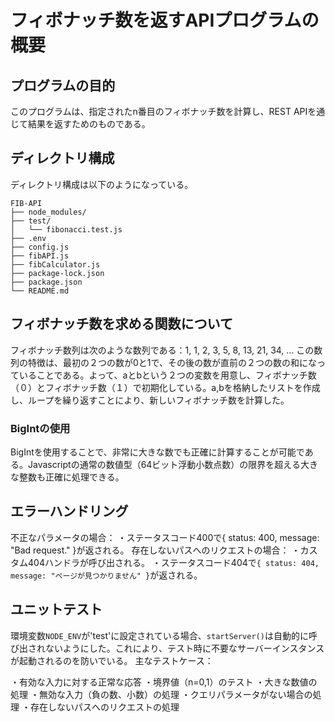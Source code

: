 # フィボナッチ数を返すAPIプログラムの概要
## プログラムの目的
このプログラムは、指定されたn番目のフィボナッチ数を計算し、REST APIを通じて結果を返すためのものである。
## ディレクトリ構成
ディレクトリ構成は以下のようになっている。
```
FIB-API
├── node_modules/
├── test/
│   └── fibonacci.test.js
├── .env
├── config.js
├── fibAPI.js
├── fibCalculator.js
├── package-lock.json
├── package.json
└── README.md
```
## フィボナッチ数を求める関数について
フィボナッチ数列は次のような数列である：1, 1, 2, 3, 5, 8, 13, 21, 34, …
この数列の特徴は、最初の２つの数が0と1で、その後の数が直前の２つの数の和になっていることである。よって、aとbという２つの変数を用意し、フィボナッチ数（０）とフィボナッチ数（１）で初期化している。a,bを格納したリストを作成し、ループを繰り返すことにより、新しいフィボナッチ数を計算した。
### BigIntの使用
BigIntを使用することで、非常に大きな数でも正確に計算することが可能である。Javascriptの通常の数値型（64ビット浮動小数点数）の限界を超える大きな整数も正確に処理できる。
## エラーハンドリング
不正なパラメータの場合：
・ステータスコード400で{ status: 400, message: "Bad request." }が返される。
存在しないパスへのリクエストの場合：
・カスタム404ハンドラが呼び出される。
・ステータスコード404で`{ status: 404, message: "ページが見つかりません" }`が返される。
## ユニットテスト
環境変数`NODE_ENV`が'test'に設定されている場合、`startServer()`は自動的に呼び出されないようにした。これにより、テスト時に不要なサーバーインスタンスが起動されるのを防いでいる。
主なテストケース：

・有効な入力に対する正常な応答
・境界値（n=0,1）のテスト
・大きな数値の処理
・無効な入力（負の数、小数）の処理
・クエリパラメータがない場合の処理
・存在しないパスへのリクエストの処理


